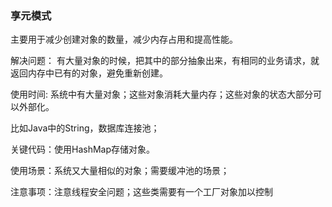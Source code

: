 ### 享元模式
主要用于减少创建对象的数量，减少内存占用和提高性能。

解决问题： 有大量对象的时候，把其中的部分抽象出来，有相同的业务请求，就返回内存中已有的对象，避免重新创建。

使用时间: 系统中有大量对象；这些对象消耗大量内存；这些对象的状态大部分可以外部化。

比如Java中的String，数据库连接池；

关键代码：使用HashMap存储对象。

使用场景：系统又大量相似的对象；需要缓冲池的场景；

注意事项：注意线程安全问题；这些类需要有一个工厂对象加以控制